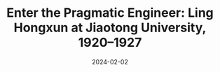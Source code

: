 ---
title: "Enter the Pragmatic Engineer: Ling Hongxun at Jiaotong University, 1920–1927"
date: 2024-02-02
draft: false
tags: ["articles"]
externalUrl: "https://doi.org/10.1080/0046760X.2023.2220287"
---